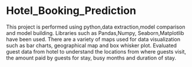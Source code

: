 # Hotel_Booking_Prediction
This project is performed using python,data extraction,model comparison and model building.
Libraries such as Pandas,Numpy, Seaborn,Matplotlib have been used.
There are a variety of maps used for data visualization such as bar charts, geographical map and box whisker plot.
Evaluated guest data from hotel to understand the locations from where guests visit, the amount paid by guests for stay, busy months and duration of stay.
